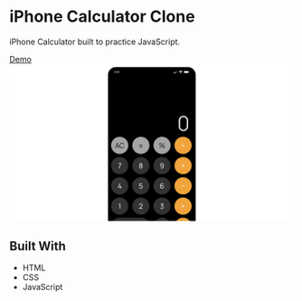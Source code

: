 # iPhone Calculator Clone
iPhone Calculator built to practice JavaScript.

[Demo](https://notlad-p.github.io/iphone-calculator/)
<a href='https://notlad-p.github.io/pair-matching-game/' >
	 ![project picture](https://raw.githubusercontent.com/notlad-p/react-portfolio/master/src/assets/imgs/projects/iphone-calc.JPG)
</a>


## Built With

 - HTML
 - CSS
 - JavaScript
